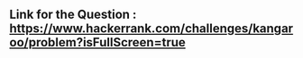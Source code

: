 ## Link for the Question : https://www.hackerrank.com/challenges/kangaroo/problem?isFullScreen=true
